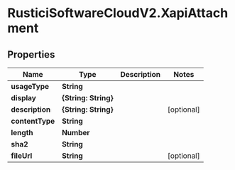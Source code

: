 # RusticiSoftwareCloudV2.XapiAttachment

## Properties
Name | Type | Description | Notes
------------ | ------------- | ------------- | -------------
**usageType** | **String** |  | 
**display** | **{String: String}** |  | 
**description** | **{String: String}** |  | [optional] 
**contentType** | **String** |  | 
**length** | **Number** |  | 
**sha2** | **String** |  | 
**fileUrl** | **String** |  | [optional] 


